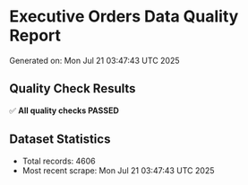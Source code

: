 # Executive Orders Data Quality Report
Generated on: Mon Jul 21 03:47:43 UTC 2025

## Quality Check Results
✅ **All quality checks PASSED**

## Dataset Statistics
- Total records: 4606
- Most recent scrape: Mon Jul 21 03:47:43 UTC 2025
